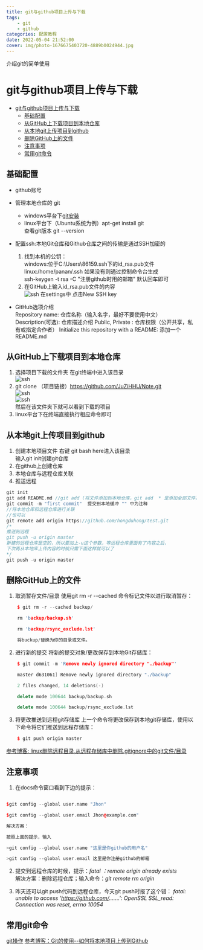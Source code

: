 ```yaml
---
title: git与github项目上传与下载
tags: 
	- git
	- github
categories: 配置教程
date: 2022-05-04 21:52:00
cover: img/photo-1676675403720-4889b0024944.jpg
---
```


介绍git的简单使用
<!-- more -->        
                                                                                            

# git与github项目上传与下载
- [git与github项目上传与下载](#git与github项目上传与下载)
  - [基础配置](#基础配置)
  - [从GitHub上下载项目到本地仓库](#从github上下载项目到本地仓库)
  - [从本地git上传项目到github](#从本地git上传项目到github)
  - [删除GitHub上的文件](#删除github上的文件)
  - [注意事项](#注意事项)
  - [常用git命令](#常用git命令)

## 基础配置
- github账号
- 管理本地仓库的 git
  - windows平台下[git安装](https://zhuanlan.zhihu.com/p/242540359)
  - linux平台下（Ubuntu系统为例）apt-get install git   
    查看git版本 git --version
- 配置ssh:本地Git仓库和Github仓库之间的传输是通过SSH加密的
    1. 找到本机的公钥：  
        windows:位于C:\Users\86159\.ssh下的id_rsa.pub文件  
        linux:/home/panan/.ssh
        如果没有则通过控制命令台生成    
        ssh-keygen -t rsa -C "注册github时用的邮箱" 默认回车即可
    2. 在GitHub上输入id_rsa.pub文件的内容    
       ![ssh](https://gitee.com/juzihhu/image_bed/raw/master/img/202211052241136.jpg)
       在settings中  点击New SSH key    

- GitHub选项介绍   
    Repository name: 仓库名称（输入名字，最好不要使用中文）
    Description(可选): 仓库描述介绍
    Public, Private : 仓库权限（公开共享，私有或指定合作者）
    Initialize this repository with a README: 添加一个README.md
    
## 从GitHub上下载项目到本地仓库

1.  选择项目下载的文件夹 在git终端中进入该目录   
    ![ssh](https://gitee.com/juzihhu/image_bed/raw/master/img/202211052241633.jpg)
2. git clone （项目链接）https://github.com/JuZiHHU/Note.git  
    ![ssh](https://gitee.com/juzihhu/image_bed/raw/master/img/202211052241634.jpg)    
    ![ssh](https://gitee.com/juzihhu/image_bed/raw/master/img/202211052241635.jpg)  
    然后在该文件夹下就可以看到下载的项目
3. linux平台下在终端直接执行相应命令即可
   

## 从本地git上传项目到github

1. 创建本地项目文件 右键 git bash here进入该目录  
   输入git init创建git仓库
2. 在github上创建仓库
3. 本地仓库与远程仓库关联
4. 推送远程
   
```c++
git init
git add README.md //git add (将文件添加到本地仓库，git add  * 是添加全部文件)
git commit -m "first commit"  提交到本地缓冲 "" 中为注释
//将本地仓库和远程仓库进行关联
//也可以
git remote add origin https://github.com/hongduhong/test.git
/*
推送到远程 
git push -u origin master
新建的远程仓库是空的，所以要加上-u这个参数，等远程仓库里面有了内容之后，
下次再从本地库上传内容的时候只需下面这样就可以了
*/ 
git push -u origin master
```

## 删除GitHub上的文件


1. 取消暂存文件/目录 使用git rm -r --cached 命令标记文件以进行取消暂存：
```c++
    $ git rm -r --cached backup/

    rm 'backup/backup.sh'

    rm 'backup/rsync_exclude.lst'

    将buckup/替换为你的目录或文件。
```

2. 进行新的提交 将新的提交对象/更改保存到本地Git存储库：
```c++
    $ git commit -m 'Remove newly ignored directory "./backup"'

    master d631061] Remove newly ignored directory "./backup"

    2 files changed, 14 deletions(-)

    delete mode 100644 backup/backup.sh

    delete mode 100644 backup/rsync_exclude.lst
```
3. 将更改推送到远程git存储库 上一个命令将更改保存到本地git存储库，使用以下命令将它们推送到远程存储库：
```c++
    $ git push origin master
```
[参考博客: linux删除远程目录,从远程存储库中删除.gitignore中的git文件/目录](https://blog.csdn.net/weixin_42136791/article/details/116651886)


## 注意事项

1. 在docs命令窗口看到下边的提示：
```c++

$git config --global user.name "Jhon" 

$git config --global user.email Jhon@example.com"

解决方案：

按照上面的提示，输入

>git config --global user.name "这里是你github的用户名" 

>git config --global user.email 这里是你注册github的邮箱
```
2. 提交到远程仓库的时候，提示：*fatal ：remote origin already exists*  
   解决方案：删除远程仓库；输入命令：*git remote rm origin*

3. 昨天还可以git push代码到远程仓库，今天git push时报了这个错：
   *fatal: unable to access 'https://github.com/.......': OpenSSL SSL_read: Connection was reset, errno 10054*

## 常用git命令
[git操作](https://www.runoob.com/git/git-basic-operations.html)
[参考博客：Git的使用--如何将本地项目上传到Github](https://www.cnblogs.com/du-hong/p/9921214.html)
